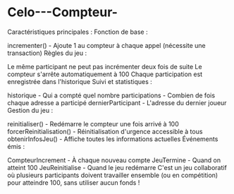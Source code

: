 # Celo---Compteur-

Caractéristiques principales :
Fonction de base :

incrementer() - Ajoute 1 au compteur à chaque appel (nécessite une transaction)
Règles du jeu :

Le même participant ne peut pas incrémenter deux fois de suite
Le compteur s'arrête automatiquement à 100
Chaque participation est enregistrée dans l'historique
Suivi et statistiques :

historique - Qui a compté quel nombre
participations - Combien de fois chaque adresse a participé
dernierParticipant - L'adresse du dernier joueur
Gestion du jeu :

reinitialiser() - Redémarre le compteur une fois arrivé à 100
forcerReinitialisation() - Réinitialisation d'urgence accessible à tous
obtenirInfosJeu() - Affiche toutes les informations actuelles
Événements émis :

CompteurIncrement - À chaque nouveau compte
JeuTermine - Quand on atteint 100
JeuReinitialise - Quand le jeu redémarre
C'est un jeu collaboratif où plusieurs participants doivent travailler ensemble (ou en compétition) pour atteindre 100, sans utiliser aucun fonds !





